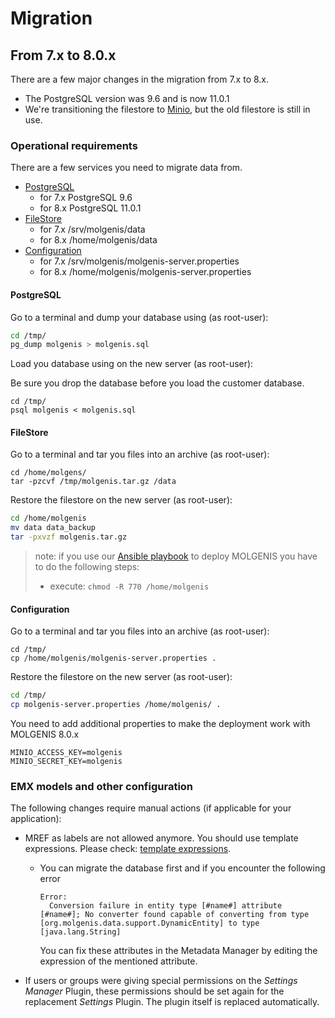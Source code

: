 # Migration

## From 7.x to 8.0.x
There are a few major changes in the migration from 7.x to 8.x.
- The PostgreSQL version was 9.6 and is now 11.0.1
- We're transitioning the filestore to [Minio](https://min.io/), but the old filestore is still in use.

### Operational requirements
There are a few services you need to migrate data from.

- [PostgreSQL](#postgresql)
  - for 7.x PostgreSQL 9.6
  - for 8.x PostgreSQL 11.0.1
- [FileStore](#filestore)
  - for 7.x /srv/molgenis/data
  - for 8.x /home/molgenis/data
- [Configuration](#configuration)
  - for 7.x /srv/molgenis/molgenis-server.properties
  - for 8.x /home/molgenis/molgenis-server.properties
  
#### PostgreSQL
Go to a terminal and dump your database using (as root-user):

```bash
cd /tmp/
pg_dump molgenis > molgenis.sql
```

Load you database using on the new server (as root-user):

Be sure you drop the database before you load the customer database.

```
cd /tmp/
psql molgenis < molgenis.sql
```

#### FileStore
Go to a terminal and tar you files into an archive (as root-user):

```
cd /home/molgens/
tar -pzcvf /tmp/molgenis.tar.gz /data
```

Restore the filestore on the new server (as root-user):

```bash
cd /home/molgenis
mv data data_backup
tar -pxvzf molgenis.tar.gz
```

>note: if you use our [Ansible playbook](https://github.com/molgenis/ansible) to deploy MOLGENIS you have to do the following steps:
> - execute: ```chmod -R 770 /home/molgenis```

#### Configuration
Go to a terminal and tar you files into an archive (as root-user):

```
cd /tmp/
cp /home/molgenis/molgenis-server.properties .
```

Restore the filestore on the new server (as root-user):

```bash
cd /tmp/
cp molgenis-server.properties /home/molgenis/ .
```

You need to add additional properties to make the deployment work with MOLGENIS 8.0.x

```
MINIO_ACCESS_KEY=molgenis
MINIO_SECRET_KEY=molgenis
```

### EMX models and other configuration
The following changes require manual actions (if applicable for your application):

- MREF as labels are not allowed anymore. You should use template expressions. Please check: [template expressions](guide-emx.md#template).
    - You can migrate the database first and if you encounter the following error 
    
      ```
      Error:
        Conversion failure in entity type [#name#] attribute [#name#]; No converter found capable of converting from type [org.molgenis.data.support.DynamicEntity] to type [java.lang.String]
      ```  
    
      You can fix these attributes in the Metadata Manager by editing the expression of the mentioned attribute.
- If users or groups were giving special permissions on the _Settings Manager_ Plugin, these permissions should be set again for the replacement _Settings_ Plugin. The plugin itself is replaced automatically.
   

